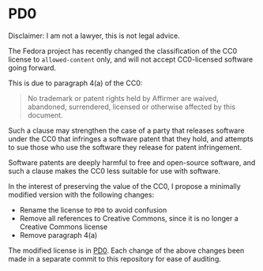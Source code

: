 # PD0

Disclaimer: I am not a lawyer, this is not legal advice.

The Fedora project has recently changed the classification of the CC0 license
to `allowed-content` only, and will not accept CC0-licensed software going
forward.

This is due to paragraph 4(a) of the CC0:

> No trademark or patent rights held by Affirmer are waived, abandoned,
> surrendered, licensed or otherwise affected by this document.

Such a clause may strengthen the case of a party that releases software under
the CC0 that infringes a software patent that they hold, and attempts to sue
those who use the software they release for patent infringement.

Software patents are deeply harmful to free and open-source software, and such
a clause makes the CC0 less suitable for use with software.

In the interest of preserving the value of the CC0, I propose a minimally
modified version with the following changes:

- Rename the license to `PD0` to avoid confusion
- Remove all references to Creative Commons, since it is no longer a Creative
  Commons license
- Remove paragraph 4(a)

The modified license is in [PD0](PD0). Each change of the above changes been
made in a separate commit to this repository for ease of auditing.
